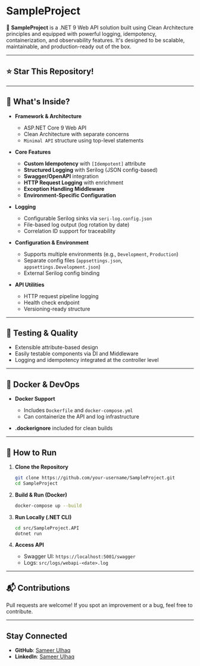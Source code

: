 
# SampleProject

🚀 **SampleProject** is a .NET 9 Web API solution built using Clean Architecture principles and equipped with powerful logging, idempotency, containerization, and observability features. It's designed to be scalable, maintainable, and production-ready out of the box.

---

## ⭐ Star This Repository!

---

## 🔧 What's Inside?

- **Framework & Architecture**
  - ASP.NET Core 9 Web API
  - Clean Architecture with separate concerns
  - `Minimal API` structure using top-level statements

- **Core Features**
  - **Custom Idempotency** with `[Idempotent]` attribute
  - **Structured Logging** with Serilog (JSON config-based)
  - **Swagger/OpenAPI** integration
  - **HTTP Request Logging** with enrichment
  - **Exception Handling Middleware**
  - **Environment-Specific Configuration**

- **Logging**
  - Configurable Serilog sinks via `seri-log.config.json`
  - File-based log output (log rotation by date)
  - Correlation ID support for traceability

- **Configuration & Environment**
  - Supports multiple environments (e.g., `Development`, `Production`)
  - Separate config files (`appsettings.json`, `appsettings.Development.json`)
  - External Serilog config binding

- **API Utilities**
  - HTTP request pipeline logging
  - Health check endpoint
  - Versioning-ready structure

---

## 🧪 Testing & Quality

- Extensible attribute-based design
- Easily testable components via DI and Middleware
- Logging and idempotency integrated at the controller level

---

## 🐳 Docker & DevOps

- **Docker Support**
  - Includes `Dockerfile` and `docker-compose.yml`
  - Can containerize the API and log infrastructure

- **.dockerignore** included for clean builds

---

## 📝 How to Run

1. **Clone the Repository**
   ```bash
   git clone https://github.com/your-username/SampleProject.git
   cd SampleProject
   ```

2. **Build & Run (Docker)**
   ```bash
   docker-compose up --build
   ```

3. **Run Locally (.NET CLI)**
   ```bash
   cd src/SampleProject.API
   dotnet run
   ```

4. **Access API**
   - Swagger UI: `https://localhost:5001/swagger`
   - Logs: `src/logs/webapi-<date>.log`

---

## 📬 Contributions

Pull requests are welcome! If you spot an improvement or a bug, feel free to contribute.

---

## Stay Connected

- **GitHub**: [Sameer Ulhaq](https://github.com/sameerulhaque)
- **LinkedIn**: [Sameer Ulhaq](https://linkedin.com/in/sameeruh97)
